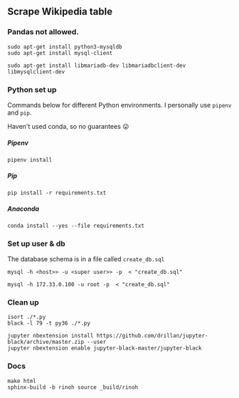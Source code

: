 
## Scrape Wikipedia table

### Pandas not allowed.


    sudo apt-get install python3-mysqldb
    sudo apt-get install mysql-client
  
    sudo apt-get install libmariadb-dev libmariadbclient-dev libmysqlclient-dev
    

### Python set up
Commands below for different Python environments. I personally use `pipenv` and `pip`.

Haven't used conda, so no guarantees :stuck_out_tongue:
 
    
##### Pipenv

    pipenv install
    
##### Pip

    pip install -r requirements.txt
    
##### Anaconda
    conda install --yes --file requirements.txt    
    
### Set up user & db 

The database schema is in a file called `create_db.sql`

    mysql -h <host>> -u <super user>> -p  < "create_db.sql"
    
    mysql -h 172.33.0.100 -u root -p  < "create_db.sql"
    
    
    
### Clean up

    isort ./*.py
    black -l 79 -t py36 ./*.py
    
    jupyter nbextension install https://github.com/drillan/jupyter-black/archive/master.zip --user
    jupyter nbextension enable jupyter-black-master/jupyter-black
    
### Docs

    make html
    sphinx-build -b rinoh source _build/rinoh